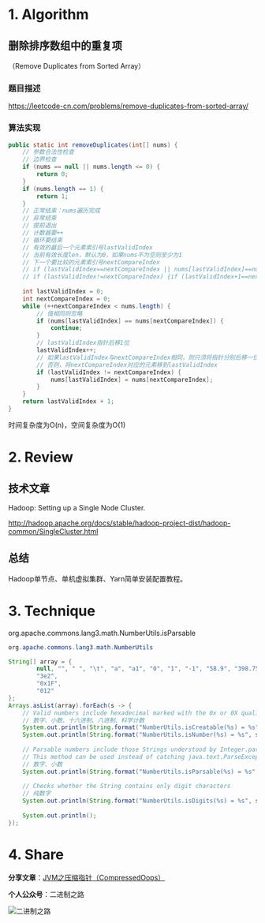 # 1. Algorithm

## 删除排序数组中的重复项

（Remove Duplicates from Sorted Array）

### 题目描述

https://leetcode-cn.com/problems/remove-duplicates-from-sorted-array/

### 算法实现

```java
public static int removeDuplicates(int[] nums) {
    // 参数合法性检查
    // 边界检查
    if (nums == null || nums.length <= 0) {
        return 0;
    }
    if (nums.length == 1) {
        return 1;
    }
    // 正常结束：nums遍历完成
    // 异常结束
    // 提前退出
    // 计数器要++
    // 循环要结束
    // 有效的最后一个元素索引号lastValidIndex
    // 当前有效长度len，默认为0，如果nums不为空则至少为1
    // 下一个要比较的元素索引号nextCompareIndex
    // if (lastValidIndex==nextCompareIndex || nums[lastValidIndex]==nums[nextCompareIndex]) then continue
    // if (lastValidIndex!=nextCompareIndex) {if (lastValidIndex+1==nextCompareIndex)lastValidIndex=nextCompareIndex;nextCompareIndex++ else nums[++lastValidIndex]=nums[nextCompareIndex];nextCompareIndex++}
    
    int lastValidIndex = 0;
    int nextCompareIndex = 0;
    while (++nextCompareIndex < nums.length) {
        // 值相同则忽略
        if (nums[lastValidIndex] == nums[nextCompareIndex]) {
            continue;
        }
        // lastValidIndex指针后移1位
        lastValidIndex++;
        // 如果lastValidIndex与nextCompareIndex相同，则只须将指针分别后移一位
        // 否则，将nextCompareIndex对应的元素移到lastValidIndex
        if (lastValidIndex != nextCompareIndex) {
            nums[lastValidIndex] = nums[nextCompareIndex];
        }
    }
    return lastValidIndex + 1;
}
```

时间复杂度为O(n)，空间复杂度为O(1)

# 2. Review

## 技术文章

Hadoop: Setting up a Single Node Cluster.

http://hadoop.apache.org/docs/stable/hadoop-project-dist/hadoop-common/SingleCluster.html

## 总结

Hadoop单节点、单机虚拟集群、Yarn简单安装配置教程。

# 3. Technique

org.apache.commons.lang3.math.NumberUtils.isParsable

```java
org.apache.commons.lang3.math.NumberUtils

String[] array = {
		null, "", " ", "\t", "a", "a1", "0", "1", "-1", "58.9", "398.75", "-30.0", "1.2a", "3b5",
		"3e2",
		"0x1F",
		"012"
};
Arrays.asList(array).forEach(s -> {
	// Valid numbers include hexadecimal marked with the 0x or 0X qualifier, octal numbers, scientific notation and numbers marked with a type qualifier (e.g. 123L).
	// 数字、小数、十六进制、八进制、科学计数
	System.out.println(String.format("NumberUtils.isCreatable(%s) = %s", s, NumberUtils.isCreatable(s)));
	System.out.println(String.format("NumberUtils.isNumber(%s) = %s", s, NumberUtils.isNumber(s)));
	
	// Parsable numbers include those Strings understood by Integer.parseInt(String), Long.parseLong(String), Float.parseFloat(String) or Double.parseDouble(String). 
	// This method can be used instead of catching java.text.ParseException when calling one of those methods.
	// 数字、小数
	System.out.println(String.format("NumberUtils.isParsable(%s) = %s", s, NumberUtils.isParsable(s)));
	
	// Checks whether the String contains only digit characters
	// 纯数字
	System.out.println(String.format("NumberUtils.isDigits(%s) = %s", s, NumberUtils.isDigits(s)));
	
	System.out.println();
});
```


# 4. Share

**分享文章**：[JVM之压缩指针（CompressedOops）](https://mp.weixin.qq.com/s/TprwjqaSdKVrLO0msi_VUA)

**个人公众号**：二进制之路

![二进制之路](https://note.youdao.com/yws/public/resource/c590ee50585156111cc240ca1943cebf/xmlnote/021950D7D8FC4A8E91B08CDBD68547F2/80591)

